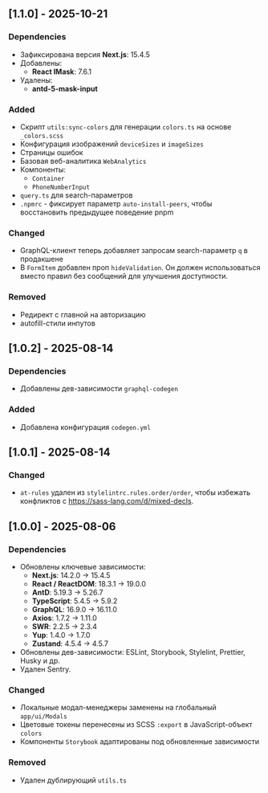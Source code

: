 ## [1.1.0] - 2025-10-21

### Dependencies

- Зафиксирована версия **Next.js**: 15.4.5
- Добавлены:
    - **React IMask**: 7.6.1
- Удалены:
    - **antd-5-mask-input**

### Added

- Скрипт `utils:sync-colors` для генерации `colors.ts` на основе `_colors.scss`
- Конфигурация изображений `deviceSizes` и `imageSizes`
- Страницы ошибок
- Базовая веб-аналитика `WebAnalytics`
- Компоненты:
    - `Container`
    - `PhoneNumberInput`
- `query.ts` для search-параметров
- `.npmrc` - фиксирует параметр `auto-install-peers`, чтобы восстановить предыдущее поведение pnpm

### Changed

- GraphQL-клиент теперь добавляет запросам search-параметр `q` в продакшене
- В `FormItem` добавлен проп `hideValidation`. Он должен использоваться вместо правил без сообщений для улучшения доступности.

### Removed

- Редирект с главной на авторизацию
- autofill-стили инпутов

## [1.0.2] - 2025-08-14

### Dependencies

- Добавлены дев-зависимости `graphql-codegen`

### Added

- Добавлена конфигурация `codegen.yml`

## [1.0.1] - 2025-08-14

### Changed

- `at-rules` удален из `stylelintrc.rules.order/order`, чтобы избежать конфликтов с https://sass-lang.com/d/mixed-decls.

## [1.0.0] - 2025-08-06

### Dependencies

- Обновлены ключевые зависимости:
    - **Next.js**: 14.2.0 → 15.4.5
    - **React / ReactDOM**: 18.3.1 → 19.0.0
    - **AntD**: 5.19.3 → 5.26.7
    - **TypeScript**: 5.4.5 → 5.9.2
    - **GraphQL**: 16.9.0 → 16.11.0
    - **Axios**: 1.7.2 → 1.11.0
    - **SWR**: 2.2.5 → 2.3.4
    - **Yup**: 1.4.0 → 1.7.0
    - **Zustand**: 4.5.4 → 4.5.7
- Обновлены дев-зависимости: ESLint, Storybook, Stylelint, Prettier, Husky и др.
- Удален Sentry.

### Changed

- Локальные модал-менеджеры заменены на глобальный `app/ui/Modals`
- Цветовые токены перенесены из SCSS `:export` в JavaScript-объект `colors`
- Компоненты `Storybook` адаптированы под обновленные зависимости

### Removed

- Удален дублирующий `utils.ts`
